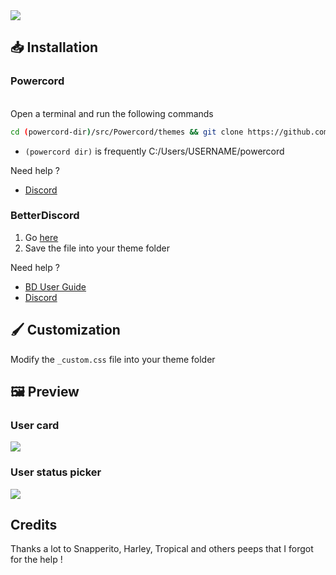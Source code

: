 <img src="https://i.ibb.co/Zc1SsWy/Capture.png">

## 📥 Installation

### Powercord

</br>Open a terminal and run the following commands
```sh
cd (powercord-dir)/src/Powercord/themes && git clone https://github.com/NYRI4/Comfy-theme
```
* `(powercord dir)` is frequently C:/Users/USERNAME/powercord

Need help ? 
- [Discord](https://discord.gg/esB8HudVHN)

### BetterDiscord

1. Go [here](https://betterdiscord.net/ghdl?id=3430)
2. Save the file into your theme folder

Need help ?
- [BD User Guide](https://0x71.cc/bd/guide/#install-theme-win)
- [Discord](https://discord.gg/0Tmfo5ZbORCRqbAd)

## 🖌️ Customization
Modify the `_custom.css` file into your theme folder

## 🖼️ Preview

### User card
<img src="https://i.ibb.co/k2DYT48/Capture1.png">

### User status picker
<img src="https://i.ibb.co/QJX84P8/Capture2.png">

## Credits

Thanks a lot to Snapperito, Harley, Tropical and others peeps that I forgot for the help !
